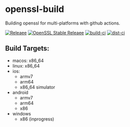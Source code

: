 # openssl-build
Building openssl for multi-platforms with github actions.
  
[![Releaee](https://img.shields.io/badge/release-0.0.1-blue.svg)](https://github.com/adxeproject/openssl-build/releases)
[![OpenSSL Stable Releaee](https://img.shields.io/badge/openssl-1.1.1k-green.svg)](https://github.com/openssl/openssl/releases)
[![build-ci](https://github.com/adxeproject/openssl-build/actions/workflows/build-ci.yml/badge.svg)](https://github.com/adxeproject/openssl-build/actions/workflows/build-ci.yml)
[![dist-ci](https://github.com/adxeproject/openssl-build/actions/workflows/dist-ci.yml/badge.svg)](https://github.com/adxeproject/openssl-build/actions/workflows/dist-ci.yml)

## Build Targets:
- macos: x86_64
- linux: x86_64
- ios:
  - armv7
  - arm64
  - x86_64 simulator
- android
  - armv7
  - arm64
  - x86
- windows
  - x86 (inprogress)

